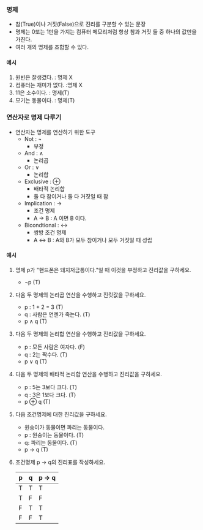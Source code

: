 ### 명제

- 참(True)이나 거짓(False)으로 진리를 구분할 수 있는 문장
- 명제는 0또는 1만을 가지는 컴퓨터 메모리처럼 항상 참과 거짓 둘 중 하나의 값만을 가진다.
- 여러 개의 명제를 조합할 수 있다.

#### 예시

1. 원빈은 잘생겼다. : 명제 X
2. 컴퓨터는 재미가 없다. :명제 X
3. 11은 소수이다. : 명제(T)
4. 모기는 동물이다. : 명제(T)



### 연산자로 명제 다루기

- 연산자는 명제를 연산하기 위한 도구
  - Not : ¬
    - 부정
  - And : ∧
    - 논리곱
  - Or : ∨
    - 논리합
  - Exclusive : ⊕
    - 배타적 논리합
    - 둘 다 참이거나 둘 다 거짓일 때 참
  - Implication : →
    - 조건 명제
    - A → B : A 이면 B 이다.
  - Bicondtional : ↔
    - 쌍방 조건 명제
    - A ↔ B : A와 B가 모두 참이거나 모두 거짓일 때 성립

#### 예시

1. 명제 p가 "핸드폰은 돼지저금통이다."일 때 이것을 부정하고 진리값을 구하세요.

   - ¬p (T)

2. 다음 두 명제의 논리곱 연산을 수행하고 진릿값을 구하세요.

   - p : 1 + 2 = 3 (T)
   - q : 사람은 언젠가 죽는다. (T)
   - p ∧ q (T)

3. 다음 두 명제의 논리합 연산을 수행하고 진리값을 구하세요.

   - p : 모든 사람은 여자다. (F)
   - q : 2는 짝수다. (T)
   - p ∨ q (T)

4. 다음 두 명제의 배타적 논리합 연산을 수행하고 진리값을 구하세요.

   - p : 5는 3보다 크다. (T)
   - q : 3은 1보다 크다. (T)
   - p ⊕ q (T)

5. 다음 조건명제에 대한 진리값을 구하세요.

   - 원숭이가 동물이면 파리는 동물이다.
   - p : 원숭이는 동물이다. (T)
   - q: 파리는 동물이다. (T)
   - p → q (T)

6. 조건명제 p → q의 진리표를 작성하세요.

   | p    | q    | p → q |
   | ---- | ---- | ----- |
   | T    | T    | T     |
   | T    | F    | F     |
   | F    | T    | T     |
   | F    | F    | T     |